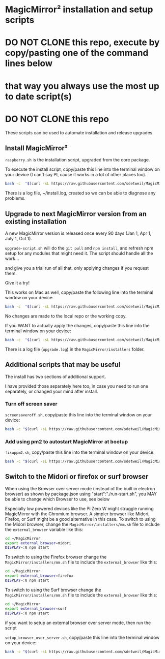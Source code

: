# MagicMirror² installation and setup scripts

# DO NOT CLONE this repo, execute by copy/pasting one of the command lines below
# that way you always use the most up to date script(s)
# DO NOT CLONE this repo


These scripts can be used to automate installation and release upgrades.

## Install MagicMirror²

`raspberry.sh` is the installation script, upgraded from the core package.

To execute the install script, copy/paste this line into the terminal window on your device (I can't say PI, cause it works in a lot of other places too).

```bash
bash -c  "$(curl -sL https://raw.githubusercontent.com/sdetweil/MagicMirror_scripts/master/raspberry.sh)"
```

There is a log file, ~/install.log, created so we can be able to diagnose any problems.

## Upgrade to next MagicMirror version from an existing installation

A new MagicMirror version is released once every 90 days (Jan 1, Apr 1, July 1, Oct 1).

`upgrade-script.sh` will do the `git pull` and `npm install`, and refresh npm setup for any modules that might need it.
The script should handle all the work…

and give you a trial run of all that, only applying changes if you request them.

Give it a try!

This works on Mac as well, copy/paste the following line into the terminal window on your device:

```bash
bash -c  "$(curl -sL https://raw.githubusercontent.com/sdetweil/MagicMirror_scripts/master/upgrade-script.sh)"
```
No changes are made to the local repo or the working copy.

If you WANT to actually apply the changes, copy/paste this line into the terminal window on your device:

```bash
bash -c  "$(curl -sL https://raw.githubusercontent.com/sdetweil/MagicMirror_scripts/master/upgrade-script.sh)" apply
```
There is a log file (`upgrade.log`)  in the `MagicMirror/installers` folder.

## Additional scripts that may be useful

The install has two sections of additional support.

I have provided those separately here too, in case you need to run one separately, or changed your mind after install.

### Turn off screen saver 

`screensaveroff.sh`, copy/paste this line into the terminal window on your device:

```bash
bash -c "$(curl -sL https://raw.githubusercontent.com/sdetweil/MagicMirror_scripts/master/screensaveroff.sh)"
```
### Add using pm2 to autostart MagicMirror at bootup

`fixuppm2.sh`, copy/paste this line into the terminal window on your device:

```bash
bash -c "$(curl -sL https://raw.githubusercontent.com/sdetweil/MagicMirror_scripts/master/fixuppm2.sh)"
```

## Switch to the Midori or firefox or surf browser
When using the Browser over server mode (instead of the built in electron browser) as shown by package.json using "start":"./run-start.sh", you MAY be able to change which Browser to use, see below

Especially low powered devices like the Pi Zero W might struggle running MagicMirror with the Chromium browser. A simpler browser like Midori, Firefox, or Surf might be a good alternative in this case. To switch to using the Midori  browser, change the `MagicMirror/installers/mm.sh` file to include the `external_browser` variable like this:

```bash
cd ~/MagicMirror
export external_browser=midori
DISPLAY=:0 npm start
```

To switch to using the Firefox browser change the `MagicMirror/installers/mm.sh` file to include the `external_browser` like this:


```bash
cd ~/MagicMirror
export external_browser=firefox
DISPLAY=:0 npm start
```

To switch to using the Surf browser change the `MagicMirror/installers/mm.sh` file to include the `external_browser` like this:


```bash
cd ~/MagicMirror
export external_browser=surf
DISPLAY=:0 npm start
```

if you want to setup an external browser over server mode, then run the script 

`setup_browser_over_server.sh`, copy/paste this line into the terminal window on your device:

```bash
bash -c "$(curl -sL https://raw.githubusercontent.com/sdetweil/MagicMirror_scripts/master/setup_browser_over_server.sh)"
```
